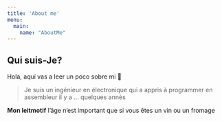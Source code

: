 ```yaml
---
title: 'About me'
menu:
  main:
    name: "AboutMe"
---
```


## Qui suis-Je?

Hola, aquí vas a leer un poco sobre mi 🤩

> Je suis un ingénieur en électronique 
> qui a appris à programmer en assembleur il y a ... quelques annès

**Mon leitmotif** 
l’âge n’est important que si vous êtes un vin ou un fromage
